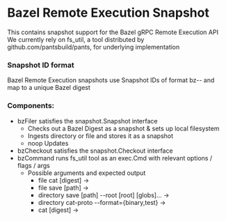 # Bazel Remote Execution Snapshot

This contains snapshot support for the Bazel gRPC Remote Execution API
We currently rely on fs_util, a tool distributed by github.com/pantsbuild/pants, for underlying implementation

### Snapshot ID format
Bazel Remote Execution snapshots use Snapshot IDs of format bz-<sha256>-<sizeBytes> and map to a unique Bazel digest

### Components:
* bzFiler satisfies the snapshot.Snapshot interface
  * Checks out a Bazel Digest as a snapshot & sets up local filesystem
  * Ingests directory or file and stores it as a snapshot
  * noop Updates
* bzCheckout satisfies the snapshot.Checkout interface
* bzCommand runs fs_util tool as an exec.Cmd with relevant options / flags / args
  * Possible arguments and expected output
    * file cat [digest] -> <bytes>
    * file save [path] -> <sha> <size>
    * directory save [path] --root [root] [globs]... -> <sha> <size>
    * directory cat-proto --format={binary,test} -> <sha>
    * cat [digest] -> <bytes>

